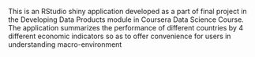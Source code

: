 This is an RStudio shiny application developed as a part of final project in the Developing Data Products module in Coursera Data Science Course. The application summarizes the performance of different countries by 4 different economic indicators so as to offer convenience for users in understanding macro-environment

